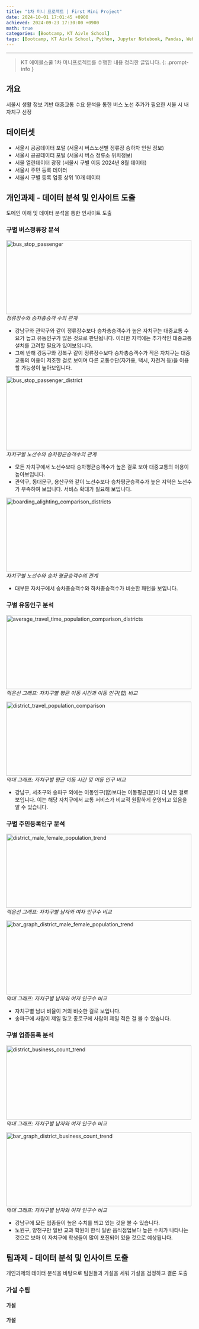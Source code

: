 ```yaml
--- 
title: "1차 미니 프로젝트 | First Mini Project" 
date: 2024-10-01 17:01:45 +0900
achieved: 2024-09-23 17:30:00 +0900
math: true
categories: [Bootcamp, KT Aivle School]
tags: [Bootcamp, KT Aivle School, Python, Jupyter Notebook, Pandas, Web Crawling]
---
```

---------- 	
> KT 에이블스쿨 1차 미니프로젝트를 수행한 내용 정리한 글입니다. 
{: .prompt-info } 

## **개요**
서울시 생활 정보 기반 대중교통 수요 분석을 통한 버스 노선 추가가 필요한 서울 시 내 자치구 선정

## **데이터셋**
- 서울시 공공데이터 포털 (서울시 버스노선별 정류장 승하차 인원 정보)
- 서울시 공공데이터 포털 (서울시 버스 정류소 위치정보)
- 서울 열린데이터 광장 (서울시 구별 이동 2024년 8월 데이터)
- 서울시 주민 등록 데이터 
- 서울시 구별 등록 업종 상위 10개 데이터 

## **개인과제 - 데이터 분석 및 인사이트 도출**
도메인 이해 및 데이터 분석을 통한 인사이트 도출
### **구별 버스정류장 분석** 
<!-- bus_stop_passenger -->
<img src="C:\Users\User\Documents\GitHub\tae2on.github.io\assets\img\bus_stop_passenger.jpg" alt="bus_stop_passenger" width="500" height="200" />_정류장수와 승차총승객 수의 관계_ 

- 강남구와 관악구와 같이 정류장수보다 승차총승객수가 높은 자치구는 대중교통 수요가 높고 유동인구가 많은 것으로 판단됩니다. 이러한 지역에는 추가적인 대중교통 설치를 고려할 필요가 있어보입니다. 
- 그에 반해 강동구와 강복구 같이 정류장수보다 승차총승객수가 작은 자치구는 대중교통의 이용이 저조한 걸로 보이며 다른 교통수단(자가용, 택시, 자전거 등)을 이용할 가능성이 높아보입니다. 
<!-- bus_stop_passenger_district -->
<img src="C:\Users\User\Documents\GitHub\tae2on.github.io\assets\img\bus_stop_passenger_district.jpg" alt="bus_stop_passenger_district" width="500" height="200" />_자치구별 노선수와 승차평균승객수의 관계_ 

- 모든 자치구에서 노선수보다 승차평균승객수가 높은 걸로 보아 대중교통의 이용이 높아보입니다. 
- 관악구, 동대문구, 용산구와 같이 노선수보다 승차평균승객수가 높은 지역은 노선수가 부족하여 보입니다. 서비스 확대가 필요해 보입니다. 
<!-- boarding_alighting_comparison_districts -->
<img src="C:\Users\User\Documents\GitHub\tae2on.github.io\assets\img\boarding_alighting_comparison_districts" alt="boarding_alighting_comparison_districts" width="500" height="200" />_자치구별 노선수와 승차 평균승객수의 관계_ 

- 대부분 자치구에서 승차총승객수와 하차총승객수가 비슷한 패턴을 보입니다. 

### **구별 유동인구 분석** 
<!-- average_travel_time_population_comparison_districts -->
<img src="C:\Users\User\Documents\GitHub\tae2on.github.io\assets\img\average_travel_time_population_comparison_districts" alt="average_travel_time_population_comparison_districts" width="500" height="200" />_꺽은선 그래프: 자치구별 평균 이동 시간과 이동 인구(합) 비교_ 

<!-- district_travel_population_comparison -->
<img src="C:\Users\User\Documents\GitHub\tae2on.github.io\assets\img\district_travel_population_comparison" alt="district_travel_population_comparison" width="500" height="200" />_막대 그래프: 자치구별 평균 이동 시간 및 이동 인구 비교_ 

- 강남구, 서초구와 송파구 외에는 이동인구(합)보다는 이동평균(분)이 더 낮은 걸로 보입니다. 이는 해당 자치구에서 교통 서비스가 비교적 원활하게 운영되고 있음을 알 수 있습니다.  

### **구별 주민등록인구 분석**
<!-- district_male_female_population_trend -->
<img src="C:\Users\User\Documents\GitHub\tae2on.github.io\assets\img\district_male_female_population_trend" alt="district_male_female_population_trend" width="500" height="200" />_꺽은선 그래프: 자치구별 남자와 여자 인구수 비교_ 

<!-- bar_graph_district_male_female_population_trend -->
<img src="C:\Users\User\Documents\GitHub\tae2on.github.io\assets\img\bar_graph_district_male_female_population_trend" alt="bar_graph_district_male_female_population_trend" width="500" height="200" />_막대 그래프: 자치구별 남자와 여자 인구수 비교_ 

- 자치구별 남녀 비율이 거의 비슷한 걸로 보입니다. 
- 송파구에 사람이 제일 많고 종로구에 사람이 제일 적은 걸 볼 수 있습니다. 

### **구별 업종등록 분석**
<!-- district_business_count_trend -->
<img src="C:\Users\User\Documents\GitHub\tae2on.github.io\assets\img\district_business_count_trend" alt="district_business_count_trend" width="500" height="200" />_막대 그래프: 자치구별 남자와 여자 인구수 비교_ 
<!-- bar_graph_district_business_count_trend -->
<img src="C:\Users\User\Documents\GitHub\tae2on.github.io\assets\img\bar_graph_district_business_count_trend" alt="bar_graph_district_business_count_trend" width="500" height="200" />_막대 그래프: 자치구별 남자와 여자 인구수 비교_ 

- 강남구에 모든 업종들이 높은 수치를 띄고 있는 것을 볼 수 있습니다. 
- 노원구, 양천구만 일반 교과 학원이 한식 일반 음식점업보다 높은 수치가 나타나는 것으로 보아 이 자치구에 학생들이 많이 포진되어 있을 것으로 예상됩니다. 

## **팀과제 - 데이터 분석 및 인사이트 도출** 
개인과제의 데이터 분석을 바탕으로 팀원들과 가설을 세워 가설을 검정하고 결론 도출
### 가설 수립 
#### 가설 
#### 가설